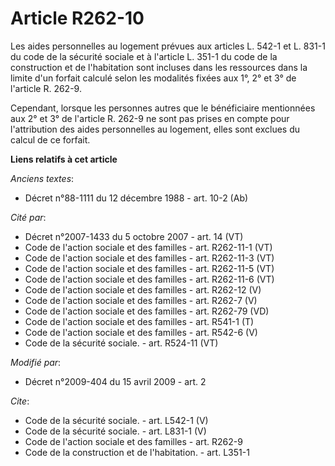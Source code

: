 # Article R262-10

Les aides personnelles au logement prévues aux articles L. 542-1 et L. 831-1 du code de la sécurité sociale et à l'article L.
351-1 du code de la construction et de l'habitation sont incluses dans les ressources dans la limite d'un forfait calculé
selon les modalités fixées aux 1°, 2° et 3° de l'article R. 262-9. 

Cependant, lorsque les personnes autres que le bénéficiaire mentionnées aux 2° et 3° de l'article R. 262-9 ne sont pas prises
en compte pour l'attribution des aides personnelles au logement, elles sont exclues du calcul de ce forfait.

**Liens relatifs à cet article**

_Anciens textes_:

  - Décret n°88-1111 du 12 décembre 1988 - art. 10-2 (Ab)

_Cité par_:

  - Décret n°2007-1433 du 5 octobre 2007 - art. 14 (VT)
  - Code de l'action sociale et des familles - art. R262-11-1 (VT)
  - Code de l'action sociale et des familles - art. R262-11-3 (VT)
  - Code de l'action sociale et des familles - art. R262-11-5 (VT)
  - Code de l'action sociale et des familles - art. R262-11-6 (VT)
  - Code de l'action sociale et des familles - art. R262-12 (V)
  - Code de l'action sociale et des familles - art. R262-7 (V)
  - Code de l'action sociale et des familles - art. R262-79 (VD)
  - Code de l'action sociale et des familles - art. R541-1 (T)
  - Code de l'action sociale et des familles - art. R542-6 (V)
  - Code de la sécurité sociale. - art. R524-11 (VT)

_Modifié par_:

  - Décret n°2009-404 du 15 avril 2009 - art. 2

_Cite_:

  - Code de la sécurité sociale. - art. L542-1 (V)
  - Code de la sécurité sociale. - art. L831-1 (V)
  - Code de l'action sociale et des familles - art. R262-9
  - Code de la construction et de l'habitation. - art. L351-1
